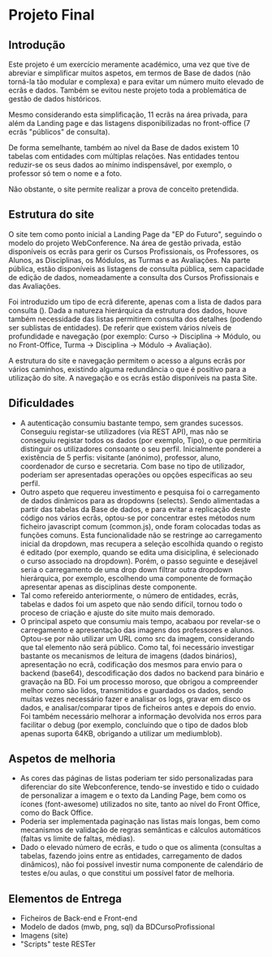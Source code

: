 # Projeto Final 

## Introdução
Este projeto é um exercício meramente académico, uma vez que tive de abreviar e simplificar muitos aspetos,  em termos de Base de dados (não torná-la tão modular e complexa) e para evitar um número muito elevado de ecrãs e dados. Também se evitou neste projeto toda a problemática de gestão de dados históricos.

Mesmo considerando esta simplificação, 11 ecrãs na área privada, para além da Landing page e das listagens disponibilizadas no front-office (7 ecrãs "públicos" de consulta).

De forma semelhante, também ao nível da Base de dados existem 10 tabelas com entidades com múltiplas relações. Nas entidades tentou reduzir-se os seus dados ao mínimo indispensável, por exemplo, o professor só tem o nome e a foto.

Não obstante, o site permite realizar a prova de conceito pretendida.

## Estrutura do site
O site tem como ponto inicial a Landing Page da "EP do Futuro", seguindo o modelo do projeto WebConference. Na área de gestão privada, estão disponíveis os ecrãs para gerir os Cursos Profissionais, os Professores, os Alunos, as Disciplinas, os Módulos, as Turmas e as Avaliações. Na parte pública, estão disponíveis as listagens de consulta pública, sem capacidade de edição de dados, nomeadamente a consulta dos Cursos Profissionais e das Avaliações.

Foi introduzido um tipo de ecrã diferente, apenas com a lista de dados para consulta (). Dada a natureza hierárquica da estrutura dos dados, houve também necessidade das listas permitirem consulta dos detalhes (podendo ser sublistas de entidades). De referir que existem vários níveis de profundidade e navegação (por exemplo: Curso -> Disciplina -> Módulo, ou no Front-Office, Turma -> Disciplina -> Módulo -> Avaliação).

A estrutura do site e navegação permitem o acesso a alguns ecrãs por vários caminhos, existindo alguma redundância o que é positivo para a utilização do site. A navegação e os ecrãs estão disponíveis na pasta Site.

## Dificuldades
* A autenticação consumiu bastante tempo, sem grandes sucessos. Conseguiu registar-se utilizadores (via REST API), mas não se conseguiu registar todos os dados (por exemplo, Tipo), o que permitiria distinguir os utilizadores consoante o seu perfil. Inicialmente ponderei a existência de 5 perfis: visitante (anónimo), professor, aluno, coordenador de curso e secretaria. Com base no tipo de utilizador, poderiam ser apresentadas operações ou opções específicas ao seu perfil.
* Outro aspeto que requereu investimento e pesquisa foi o carregamento de dados dinâmicos para as dropdowns (selects). Sendo alimentadas a partir das tabelas da Base de dados, e para evitar a replicação deste código nos vários ecrãs, optou-se por concentrar estes métodos num ficheiro javascript comum (common.js), onde foram colocadas todas as funções comuns. Esta funcionalidade não se restringe ao carregamento inicial da dropdown, mas recupera a seleção escolhida quando o registo é editado (por exemplo, quando se edita uma disiciplina, é selecionado o curso associado na dropdown). Porém, o passo seguinte e desejável seria o carregamento de uma drop down filtrar outra dropdown hierárquica, por exemplo, escolhendo uma componente de formação apresentar apenas as disciplinas deste componente.
* Tal como refereido anteriormente, o número de entidades, ecrãs, tabelas e dados foi um aspeto que não sendo difícil, tornou todo o proceso de criação e ajuste do site muito mais demorado.
* O principal aspeto que consumiu mais tempo, acabaou por revelar-se o carregamento e apresentação das imagens dos professores e alunos. Optou-se por não utilizar um URL como src da imagem, considerando que tal elemento não será público. Como tal, foi necessário investigar bastante os mecanismos de leitura de imagens (dados binários), apresentação no ecrã, codificação dos mesmos para envio para o backend (base64), descodificação dos dados no backend para binário e gravação na BD. Foi um processo moroso, que obrigou a compreender melhor como são lidos, transmitidos e guardados os dados, sendo muitas vezes necessário fazer e analisar os logs, gravar em disco os dados, e analisar/comparar tipos de ficheiros antes e depois do envio. Foi também necessário melhorar a informação devolvida nos erros para facilitar o debug (por exemplo, concluindo que o tipo de dados blob apenas suporta 64KB, obrigando a utilizar um mediumblob). 

## Aspetos de melhoria
* As cores das páginas de listas poderiam ter sido personalizadas para diferenciar do site Webconference, tendo-se investido e tido o cuidado de personalizar a imagem e o texto da Landing Page, bem como os ícones (font-awesome) utilizados no site, tanto ao nível do Front Office, como do Back Office.
* Poderia ser implementada paginação nas listas mais longas, bem como mecanismos de validação de regras semânticas e cálculos automáticos (faltas vs limite de faltas, médias).
* Dado o elevado número de ecrãs, e tudo o que os alimenta (consultas a tabelas, fazendo joins entre as entidades, carregamento de dados dinâmicos), não foi possível investir numa componente de calendário de testes e/ou aulas, o que constitui um possível fator de melhoria.


## Elementos de Entrega
* Ficheiros de Back-end e Front-end
* Modelo de dados (mwb, png, sql) da BDCursoProfissional
* Imagens (site)
* "Scripts" teste RESTer
